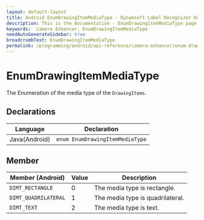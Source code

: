 ```yaml
---
layout: default-layout
title: Android EnumDrawingItemMediaType - Dynamsoft Label Recognizer Documents
description: This is the documentation - EnumDrawingItemMediaType page of CameraEnhancer library.
keywords:  Camera Enhancer, EnumDrawingItemMediaType
needAutoGenerateSidebar: true
breadcrumbText: EnumDrawingItemMediaType
permalink: /programming/android/api-reference/camera-enhancer/enum-drawing-item-media-type.html
---
```


# EnumDrawingItemMediaType

The Enumeration of the media type of the `DrawingItems`.

## Declarations

| Language | Declaration |
|----------|-------------|
| Java(Android) | `enum EnumDrawingItemMediaType` |

## Member

| Member (Android) | Value | Description |
| ---------------- | ----- | ----------- |
| `DIMT_RECTANGLE` | 0 | The media type is rectangle. |
| `DIMT_QUADRILATERAL` | 1 | The media type is quadrilateral. |
| `DIMT_TEXT` | 2 | The media type is text. |
